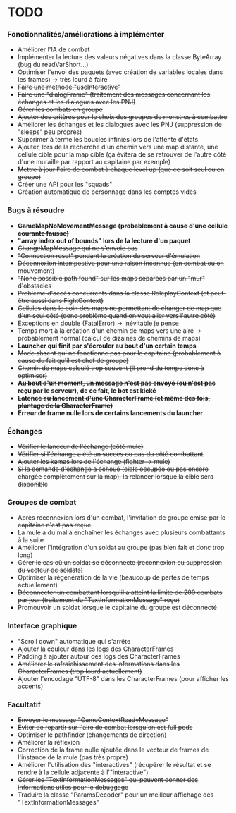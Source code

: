 # TODO

### Fonctionnalités/améliorations à implémenter ###

* Améliorer l'IA de combat
* Implémenter la lecture des valeurs négatives dans la classe ByteArray (bug du readVarShort...)
* Optimiser l'envoi des paquets (avec création de variables locales dans les frames) -> très lourd à faire
* ~~Faire une méthode "useInteractive"~~
* ~~Faire une "dialogFrame" (traitement des messages concernant les échanges et les dialogues avec les PNJ)~~
* ~~Gérer les combats en groupe~~
* ~~Ajouter des critères pour le choix des groupes de monstres à combattre~~
* Améliorer les échanges et les dialogues avec les PNJ (suppression de "sleeps" peu propres)
* Supprimer à terme les boucles infinies lors de l'attente d'états
* Ajouter, lors de la recherche d'un chemin vers une map distante, une cellule cible pour la map cible (ça évitera de se retrouver de l'autre côté d'une muraille par rapport au capitaine par exemple)
* ~~Mettre à jour l'aire de combat à chaque level up (que ce soit seul ou en groupe)~~
* Créer une API pour les "squads"
* Création automatique de personnage dans les comptes vides

### Bugs à résoudre ###

* ~~**GameMapNoMovementMessage (probablement à cause d'une cellule courante fausse)**~~
* **"array index out of bounds" lors de la lecture d'un paquet**
* ~~ChangeMapMessage qui ne s'envoie pas~~
* ~~"Connection reset" pendant la création du serveur d'émulation~~
* ~~Déconnexion intempestive pour une raison inconnue (en combat ou en mouvement)~~
* ~~"None possible path found" sur les maps séparées par un "mur" d'obstacles~~
* ~~Problème d'accès concurrents dans la classe RoleplayContext (et peut-être aussi dans FightContext)~~
* ~~Cellules dans le coin des maps ne permettant de changer de map que d'un seul côté (donc problème quand on veut aller vers l'autre côté)~~
* Exceptions en double (FatalError) -> inévitable je pense
* Temps mort à la création d'un chemin de maps vers une aire -> probablement normal (calcul de dizaines de chemins de maps)
* **Launcher qui finit par s'écrouler au bout d'un certain temps**
* ~~Mode absent qui ne fonctionne pas pour le capitaine (probablement à cause du fait qu'il est chef de groupe)~~
* ~~Chemin de maps calculé trop souvent (il prend du temps donc à optimiser)~~
* ~~**Au bout d'un moment, un message n'est pas envoyé (ou n'est pas reçu par le serveur), de ce fait, le bot est kické**~~
* ~~**Latence au lancement d'une CharacterFrame (et même des fois, plantage de la CharacterFrame)**~~
* **Erreur de frame nulle lors de certains lancements du launcher**

### Échanges ###

* ~~Vérifier le lanceur de l'échange (côté mule)~~
* ~~Vérifier si l'échange a été un succès ou pas du côté combattant~~
* ~~Ajouter les kamas lors de l'échange (fighter -> mule)~~
* ~~Si la demande d'échange a échoué (cible occupée ou pas encore chargée complètement sur la map), la relancer lorsque la cible sera disponible~~

### Groupes de combat ###

* ~~Après reconnexion lors d'un combat, l'invitation de groupe émise par le capitaine n'est pas reçue~~
* La mule a du mal à enchaîner les échanges avec plusieurs combattants à la suite
* Améliorer l'intégration d'un soldat au groupe (pas bien fait et donc trop long)
* ~~Gérer le cas où un soldat se déconnecte (reconnexion ou suppression du vecteur de soldats)~~
* Optimiser la régénération de la vie (beaucoup de pertes de temps actuellement)
* ~~Déconnecter un combattant lorsqu'il a atteint la limite de 200 combats par jour (traitement du "TextInformationMessage" reçu)~~
* Promouvoir un soldat lorsque le capitaine du groupe est déconnecté

### Interface graphique ###

* "Scroll down" automatique qui s'arrête
* Ajouter la couleur dans les logs des CharacterFrames
* Padding à ajouter autour des logs des CharacterFrames
* ~~Améliorer le rafraichissement des informations dans les CharacterFrames (trop lourd actuellement)~~
* Ajouter l'encodage "UTF-8" dans les CharacterFrames (pour afficher les accents)

### Facultatif ###

* ~~Envoyer le message "GameContextReadyMessage"~~
* ~~Éviter de repartir sur l'aire de combat lorsqu'on est full pods~~
* Optimiser le pathfinder (changements de direction)
* Améliorer la réflexion
* Correction de la frame nulle ajoutée dans le vecteur de frames de l'instance de la mule (pas très propre)
* Améliorer l'utilisation des "interactives" (récupérer le résultat et se rendre à la cellule adjacente à l'"interactive")
* ~~Gérer les "TextInformationMessages" qui peuvent donner des informations utiles pour le debuggage~~
* Traduire la classe "ParamsDecoder" pour un meilleur affichage des "TextInformationMessages"